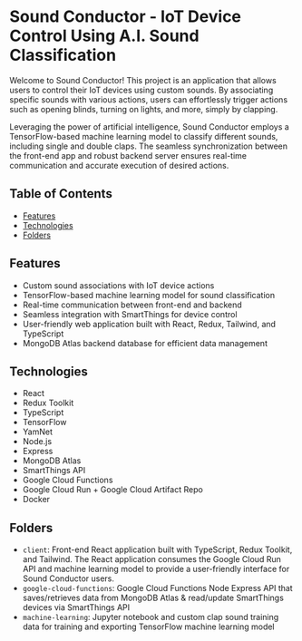 # Sound Conductor - IoT Device Control Using A.I. Sound Classification

Welcome to Sound Conductor! This project is an application that allows users to control their IoT devices using custom sounds. By associating specific sounds with various actions, users can effortlessly trigger actions such as opening blinds, turning on lights, and more, simply by clapping.

Leveraging the power of artificial intelligence, Sound Conductor employs a TensorFlow-based machine learning model to classify different sounds, including single and double claps. The seamless synchronization between the front-end app and robust backend server ensures real-time communication and accurate execution of desired actions.

## Table of Contents

-   [Features](#features)
-   [Technologies](#technologies)
-   [Folders](#folders)

## Features

-   Custom sound associations with IoT device actions
-   TensorFlow-based machine learning model for sound classification
-   Real-time communication between front-end and backend
-   Seamless integration with SmartThings for device control
-   User-friendly web application built with React, Redux, Tailwind, and TypeScript
-   MongoDB Atlas backend database for efficient data management

## Technologies

-   React
-   Redux Toolkit
-   TypeScript
-   TensorFlow
-   YamNet
-   Node.js
-   Express
-   MongoDB Atlas
-   SmartThings API
-   Google Cloud Functions
-   Google Cloud Run + Google Cloud Artifact Repo 
-   Docker

## Folders

-   `client`: Front-end React application built with TypeScript, Redux Toolkit, and Tailwind. The React application consumes the Google Cloud Run API and machine learning model to provide a user-friendly interface for Sound Conductor users.
-   `google-cloud-functions`: Google Cloud Functions Node Express API that saves/retrieves data from MongoDB Atlas & read/update SmartThings devices via SmartThings API
-   `machine-learning`: Jupyter notebook and custom clap sound training data for training and exporting TensorFlow machine learning model

